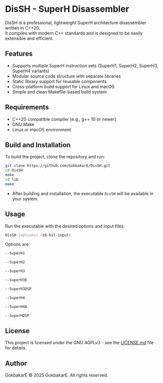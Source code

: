 # DisSH - SuperH Disassembler

DisSH is a professional, lightweight SuperH architecture disassembler written in C++20.  
It compiles with modern C++ standards and is designed to be easily extensible and efficient.

## Features

- Supports multiple SuperH instruction sets (SuperH1, SuperH2, SuperH3, SuperH4 variants)  
- Modular source code structure with separate libraries  
- Static library support for reusable components  
- Cross-platform build support for Linux and macOS  
- Simple and clean Makefile-based build system  

## Requirements

- C++20 compatible compiler (e.g., g++ 10 or newer)  
- GNU Make  
- Linux or macOS environment  

## Build and Installation

To build the project, clone the repository and run:

```bash
git clone https://github.com/GokbakarE/DisSH.git
cd DisSH
make            
cd lib
make            
```

- After building and installation, the executable `DisSH` will be available in your system.

## Usage

Run the executable with the desired options and input files:

```bash
DisSH [options] <16-bit-input>
```

Options are:
```bash
--SuperH1

--SuperH2

--SuperH3

--SuperH3E

--SuperH3DSP

--SuperH4

--SuperH4A

--SuperHDSP
```
## License

This project is licensed under the GNU AGPLv3 - see the [LICENSE.md](LICENSE.md) file for details.

## Author

GokbakarE
© 2025 GokbakarE. All rights reserved.